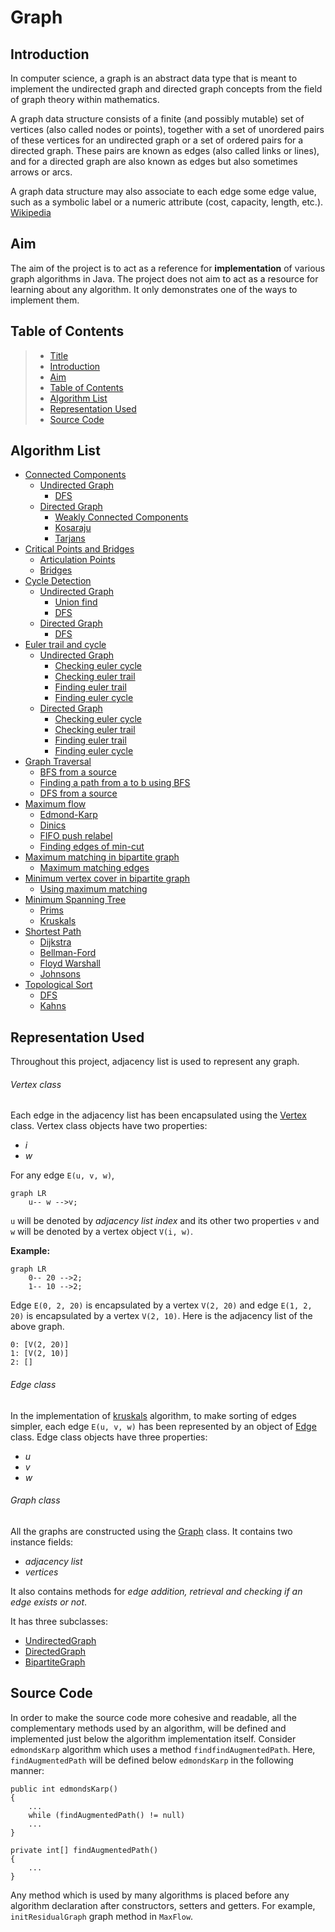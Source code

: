 # Graph

## Introduction

In computer science, a graph is an abstract data type that is meant to implement the undirected graph and directed 
graph concepts from the field of graph theory within mathematics.

A graph data structure consists of a finite (and possibly mutable) set of vertices (also called nodes or points), 
together with a set of unordered pairs of these vertices for an undirected graph or a set of ordered pairs for a 
directed graph. These pairs are known as edges (also called links or lines), and for a directed graph are also known 
as edges but also sometimes arrows or arcs.

A graph data structure may also associate to each edge some edge value, such as a symbolic label or a
numeric attribute (cost, capacity, length, etc.). [Wikipedia](https://en.wikipedia.org/wiki/Graph_(abstract_data_type))

## Aim

The aim of the project is to act as a reference for **implementation** of various graph algorithms in Java. The project 
does not aim to act as a resource for learning about any algorithm. It only demonstrates one of the ways to implement
them.

## Table of Contents

> * [Title](#Graph)
> * [Introduction](#introduction)
> * [Aim](#aim)
> * [Table of Contents](#table-of-contents)
> * [Algorithm List](#algorithm-list)
> * [Representation Used](#representation-used)
> * [Source Code](#source-code)

## Algorithm List

* [Connected Components](Graph/ConnectedComponents.java)
   * [Undirected Graph](https://github.com/AKSingh18/Graph/blob/master/Graph/ConnectedComponents.java#L15)
      * [DFS](https://github.com/AKSingh18/Graph/blob/master/Graph/ConnectedComponents.java#L28)
   * [Directed Graph](https://github.com/AKSingh18/Graph/blob/master/Graph/ConnectedComponents.java#L59)
      * [Weakly Connected Components](https://github.com/AKSingh18/Graph/blob/master/Graph/ConnectedComponents.java#L71)
      * [Kosaraju](https://github.com/AKSingh18/Graph/blob/master/Graph/ConnectedComponents.java#L88)
      * [Tarjans](https://github.com/AKSingh18/Graph/blob/master/Graph/ConnectedComponents.java#L171)
* [Critical Points and Bridges](Graph/CriticalPointsAndBridges.java)
   * [Articulation Points](https://github.com/AKSingh18/Graph/blob/master/Graph/CriticalPointsAndBridges.java#L26)
   * [Bridges](https://github.com/AKSingh18/Graph/blob/master/Graph/CriticalPointsAndBridges.java#L80)
* [Cycle Detection](Graph/CycleDetection.java)
   * [Undirected Graph](https://github.com/AKSingh18/Graph/blob/master/Graph/CycleDetection.java#L15)
     * [Union find](https://github.com/AKSingh18/Graph/blob/master/Graph/CycleDetection.java#L30)
     * [DFS](https://github.com/AKSingh18/Graph/blob/master/Graph/CycleDetection.java#L90)  
  * [Directed Graph](https://github.com/AKSingh18/Graph/blob/master/Graph/CycleDetection.java#L127)
    * [DFS](https://github.com/AKSingh18/Graph/blob/master/Graph/CycleDetection.java#L142)
* [Euler trail and cycle](Graph/EulerTrailAndCycle.java)
   * [Undirected Graph](https://github.com/AKSingh18/Graph/blob/master/Graph/EulerTrailAndCycle.java#L15)
     * [Checking euler cycle](https://github.com/AKSingh18/Graph/blob/master/Graph/EulerTrailAndCycle.java#L35)
     * [Checking euler trail](https://github.com/AKSingh18/Graph/blob/master/Graph/EulerTrailAndCycle.java#L77)
     * [Finding euler trail](https://github.com/AKSingh18/Graph/blob/master/Graph/EulerTrailAndCycle.java#L124)
     * [Finding euler cycle](https://github.com/AKSingh18/Graph/blob/master/Graph/EulerTrailAndCycle.java#L153)    
   * [Directed Graph](https://github.com/AKSingh18/Graph/blob/master/Graph/EulerTrailAndCycle.java#L197)
     * [Checking euler cycle](https://github.com/AKSingh18/Graph/blob/master/Graph/EulerTrailAndCycle.java#L232)
     * [Checking euler trail](https://github.com/AKSingh18/Graph/blob/master/Graph/EulerTrailAndCycle.java#L277)
     * [Finding euler trail](https://github.com/AKSingh18/Graph/blob/master/Graph/EulerTrailAndCycle.java#L349)
     * [Finding euler cycle](https://github.com/AKSingh18/Graph/blob/master/Graph/EulerTrailAndCycle.java#L381)
 * [Graph Traversal](Graph/GraphTraversal.java)
    * [BFS from a source](https://github.com/AKSingh18/Graph/blob/master/Graph/GraphTraversal.java#L25)
    * [Finding a path from a to b using BFS](https://github.com/AKSingh18/Graph/blob/master/Graph/GraphTraversal.java#L64)
    * [DFS from a source](https://github.com/AKSingh18/Graph/blob/master/Graph/GraphTraversal.java#L97) 
 * [Maximum flow](Graph/MaxFlow.java)
    * [Edmond-Karp](https://github.com/AKSingh18/Graph/blob/master/Graph/MaxFlow.java#L58)
    * [Dinics](https://github.com/AKSingh18/Graph/blob/master/Graph/MaxFlow.java#L130)
    * [FIFO push relabel](https://github.com/AKSingh18/Graph/blob/master/Graph/MaxFlow.java#L228)
    * [Finding edges of min-cut](https://github.com/AKSingh18/Graph/blob/master/Graph/MaxFlow.java#L329) 
 * [Maximum matching in bipartite graph](Graph/MaxMatching.java)
    * [Maximum matching edges](https://github.com/AKSingh18/Graph/blob/master/Graph/MaxMatching.java#L50) 
 * [Minimum vertex cover in bipartite graph](Graph/MinVertexCover.java)
    * [Using maximum matching](https://github.com/AKSingh18/Graph/blob/master/Graph/MinVertexCover.java#L18)
 * [Minimum Spanning Tree](Graph/MST.java)
    * [Prims](https://github.com/AKSingh18/Graph/blob/master/Graph/MST.java#L40)
    * [Kruskals](https://github.com/AKSingh18/Graph/blob/master/Graph/MST.java#L92)
 * [Shortest Path](Graph/ShortestPath.java)
    * [Dijkstra](https://github.com/AKSingh18/Graph/blob/master/Graph/ShortestPath.java#L33)
    * [Bellman-Ford](https://github.com/AKSingh18/Graph/blob/master/Graph/ShortestPath.java#L88)
    * [Floyd Warshall](https://github.com/AKSingh18/Graph/blob/master/Graph/ShortestPath.java#L130)
    * [Johnsons](https://github.com/AKSingh18/Graph/blob/master/Graph/ShortestPath.java#L164)    
 * [Topological Sort](Graph/TopologicalSort.java)
    * [DFS](https://github.com/AKSingh18/Graph/blob/master/Graph/TopologicalSort.java#L22)
    * [Kahns](https://github.com/AKSingh18/Graph/blob/master/Graph/TopologicalSort.java#L68)
  
## Representation Used

Throughout this project, adjacency list is used to represent any graph.

###### Vertex class

Each edge in the adjacency list has been encapsulated using the [Vertex](https://github.com/AKSingh18/Graph/blob/master/Graph/Graph.java#L7)
class. Vertex class objects have two properties:

* _i_
* _w_

For any edge `E(u, v, w)`,

```mermaid
graph LR
    u-- w -->v;
```

`u` will be denoted by _adjacency list index_ and its other two properties `v` and `w` will be denoted by a vertex
object `V(i, w)`.

**Example:**

```mermaid
graph LR
    0-- 20 -->2;
    1-- 10 -->2;
```

Edge `E(0, 2, 20)` is encapsulated by a vertex `V(2, 20)` and edge `E(1, 2, 20)` is encapsulated by a vertex `V(2, 10)`. 
Here is the adjacency list of the above graph.

```
0: [V(2, 20)]
1: [V(2, 10)]
2: []
```

###### Edge class

In the implementation of [kruskals](https://github.com/AKSingh18/Graph/blob/master/Graph/MST.java#L92)
algorithm, to make sorting of edges simpler, each edge `E(u, v, w)` has been represented by an object of [Edge](https://github.com/AKSingh18/Graph/blob/master/Graph/Graph.java#L26) 
class. Edge class objects have three properties:

* _u_
* _v_
* _w_

###### Graph class

All the graphs are constructed using the [Graph](Graph/Graph.java) class. It contains two instance fields:

* _adjacency list_
* _vertices_

It also contains methods for _edge addition, retrieval and checking if an edge exists or not_.

It has three subclasses:

* [UndirectedGraph](Graph/UndirectedGraph.java)
* [DirectedGraph](Graph/DirectedGraph.java)
* [BipartiteGraph](Graph/BipartiteGraph.java)

## Source Code

In order to make the source code more cohesive and readable, all the complementary methods used by an algorithm, will be
defined and implemented just below the algorithm implementation itself. Consider `edmondsKarp` algorithm which uses a
method `findfindAugmentedPath`. Here, `findAugmentedPath` will be defined below `edmondsKarp` in the following manner:

```
public int edmondsKarp()
{
    ...
    while (findAugmentedPath() != null)
    ...
}

private int[] findAugmentedPath()
{
    ...
}
```

Any method which is used by many algorithms is placed before any algorithm declaration after constructors, setters and 
getters. For example, `initResidualGraph` graph method in `MaxFlow`.
